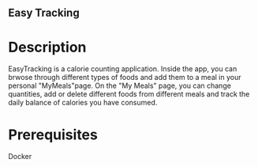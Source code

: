 ## Easy Tracking 
# Description
EasyTracking is a calorie counting application.
Inside the app, you can brwose through different types of foods and add them to a meal in your personal "MyMeals"page.
On the "My Meals" page, you can change quantities, add or delete different foods from different meals and track the daily balance of calories you have consumed.
# Prerequisites
Docker


